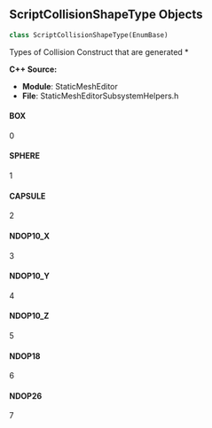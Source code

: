 ## ScriptCollisionShapeType Objects

```python
class ScriptCollisionShapeType(EnumBase)
```

Types of Collision Construct that are generated *

**C++ Source:**

- **Module**: StaticMeshEditor
- **File**: StaticMeshEditorSubsystemHelpers.h

<a id="unreal.ScriptCollisionShapeType.BOX"></a>

#### BOX

0

<a id="unreal.ScriptCollisionShapeType.SPHERE"></a>

#### SPHERE

1

<a id="unreal.ScriptCollisionShapeType.CAPSULE"></a>

#### CAPSULE

2

<a id="unreal.ScriptCollisionShapeType.NDOP10_X"></a>

#### NDOP10_X

3

<a id="unreal.ScriptCollisionShapeType.NDOP10_Y"></a>

#### NDOP10_Y

4

<a id="unreal.ScriptCollisionShapeType.NDOP10_Z"></a>

#### NDOP10_Z

5

<a id="unreal.ScriptCollisionShapeType.NDOP18"></a>

#### NDOP18

6

<a id="unreal.ScriptCollisionShapeType.NDOP26"></a>

#### NDOP26

7

<a id="unreal.ScriptingCollisionShapeType"></a>